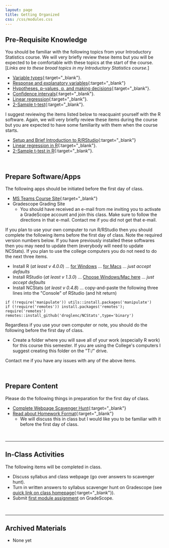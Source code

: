 ```yaml
---
layout: page
title: Getting Organized
css: /css/modules.css
---
```


## Pre-Requisite Knowledge
You should be familiar with the following topics from your Introductory Statistics course. We will very briefly review these items but you will be expected to be comfortable with these topics at the start of the course. [*Links are to these broad topics in my Introductory Statistics course.*]

* [Variable types](http://derekogle.com/NCMTH107/modules/FoundationalDefns.html){:target="_blank"}.
* [Response and explanatory variables](http://derekogle.com/NCMTH107/modules/DataProduction.html){:target="_blank"}
* [Hypotheses, p-values, &alpha;, and making decisions](http://derekogle.com/NCMTH107/modules/HypTesting.html){:target="_blank"}.
* [Confidence intervals](http://derekogle.com/NCMTH107/modules/ConfRegions.html){:target="_blank"}.
* [Linear regression](http://derekogle.com/NCMTH107/modules/LinearRegression.html){:target="_blank"}.
* [2-Sample t-test](http://derekogle.com/NCMTH107/modules/2Samplet.html){:target="_blank"}.

I suggest reviewing the items listed below to reacquaint yourself with the R software. Again, we will very briefly review these items during the course but you are expected to have some familiarity with them when the course starts.

* [Setup and Brief Introduction to R/RStudio](http://derekogle.com/NCMTH107/modules/bookR/RStart.html){:target="_blank"}
* [Linear regression in R](http://derekogle.com/NCMTH107/modules/RRegression.html){:target="_blank"}.
* [2-Sample t-test in R](http://derekogle.com/NCMTH107/modules/Rttests.html){:target="_blank"}.

&nbsp;

## Prepare Software/Apps
The following apps should be initiated before the first day of class.

* [MS Teams Course Site](resources/MSTeams_Intro){:target="_blank"}
* Gradescope Grading Site
    * You should have received an e-mail from me inviting you to activate a GradeScope account and join this class. Make sure to follow the directions in that e-mail. Contact me if you did not get that e-mail.

If you plan to use your own computer to run R/RStudio then you should complete the following items before the first day of class. Note the required version numbers below. If you have previously installed these softwares then you may need to update them (everybody will need to update NCStats). If you plan to use the college computers you do not need to do the next three items.

* Install R (*at least v 4.0.0*) ... [for Windows](https://cran.r-project.org/bin/windows/base/R-4.0.3-win.exe) ... [for Macs](https://cran.r-project.org/bin/macosx/R-4.0.3.pkg) ... *just accept defaults*
* Install RStudio (*at least v 1.3.0*) ... [Choose Windows/Mac here](https://rstudio.com/products/rstudio/download/#download) ... *just accept defaults*
* Install NCStats (*at least v 0.4.8*) ... copy-and-paste the following three lines into the "Console" of RStudio (and hit return)

```
if (!require('manipulate')) utils::install.packages('manipulate')
if (!require('remotes')) install.packages('remotes'); require('remotes')
remotes::install_github('droglenc/NCStats',type='binary')
```

Regardless if you use your own computer or note, you should do the following before the first day of class.

* Create a folder where you will save all of your work (especially R work) for this course this semester. If you are using the College's computers I suggest creating this folder on the "T:/" drive.

Contact me if you have any issues with any of the above items.

&nbsp;

## Prepare Content
Please do the following things in preparation for the first day of class.

* [Complete Webpage Scavenger Hunt](prep/GetOrganized_Hunt){:target="_blank"}
* [Read about Homework Format](resources/HWFormat){:target="_blank"}
    * We will discuss this in class but I would like you to be familiar with it before the first day of class.

&nbsp;

----

## In-Class Activities
The following items will be completed in class.

* Discuss syllabus and class webpage (go over answers to scavenger hunt).
* Turn in written answers to syllabus scavenger hunt on Gradescope (see [quick link on class homepage](../){:target="_blank"}).
* Submit [first module assignment](CE/GetOrganized_CE1) on GradeScope.

&nbsp;

----

## Archived Materials

* None yet
